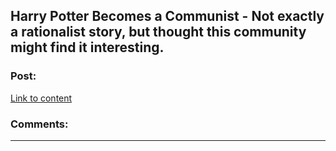 ## Harry Potter Becomes a Communist - Not exactly a rationalist story, but thought this community might find it interesting.

### Post:

[Link to content]()

### Comments:

---

